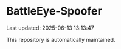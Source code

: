 # BattleEye-Spoofer

Last updated: 2025-06-13 13:13:47

This repository is automatically maintained.
